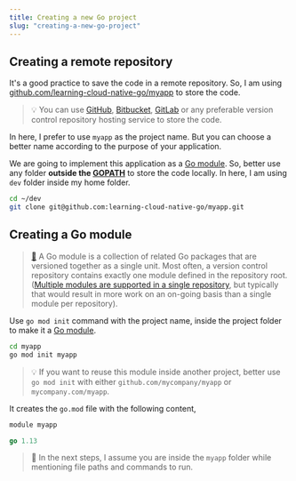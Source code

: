 ```yaml
---
title: Creating a new Go project
slug: "creating-a-new-go-project"
---
```


## Creating a remote repository
It's a good practice to save the code in a remote repository. So, I am using [github.com/learning-cloud-native-go/myapp](https://github.com/learning-cloud-native-go/myapp) to store the code.

>💡 You can use [GitHub](https://github.com/), [Bitbucket](https://bitbucket.org/), [GitLab](https://gitlab.com/) or any preferable version control repository hosting service to store the code.

In here, I prefer to use `myapp` as the project name. But you can choose a better name according to the purpose of your application.

We are going to implement this application as a [Go module](https://github.com/golang/go/wiki/Modules). So, better use any folder **outside the [GOPATH](https://golang.org/doc/code.html#GOPATH)** to store the code locally. In here, I am using `dev` folder inside my home folder.

```bash
cd ~/dev
git clone git@github.com:learning-cloud-native-go/myapp.git
```


## Creating a Go module
> [📖](https://github.com/golang/go/wiki/Modules#modules) A Go module is a collection of related Go packages that are versioned together as a single unit. Most often, a version control repository contains exactly one module defined in the repository root. ([Multiple modules are supported in a single repository](https://github.com/golang/go/wiki/Modules#faqs--multi-module-repositories), but typically that would result in more work on an on-going basis than a single module per repository).

Use `go mod init` command with the project name, inside the project folder to make it  a [Go module](https://blog.golang.org/using-go-modules).

```bash
cd myapp
go mod init myapp
```

>💡 If you want to reuse this module inside another project, better use `go mod init` with either `github.com/mycompany/myapp` or `mycompany.com/myapp`.

It creates the `go.mod` file with the following content,

```go
module myapp

go 1.13
```

>💭 In the next steps, I assume you are inside the `myapp` folder while mentioning file paths and commands to run.